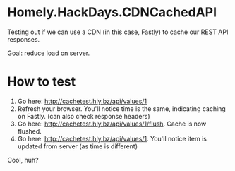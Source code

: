 # Homely.HackDays.CDNCachedAPI
Testing out if we can use a CDN (in this case, Fastly) to cache our REST API responses.

Goal: reduce load on server.

# How to test
1. Go here: http://cachetest.hly.bz/api/values/1
2. Refresh your browser. You'll notice time is the same, indicating caching on Fastly. (can also check response headers)
3. Go here: http://cachetest.hly.bz/api/values/1/flush. Cache is now flushed.
4. Go here: http://cachetest.hly.bz/api/values/1. You'll notice item is updated from server (as time is different)

Cool, huh?
